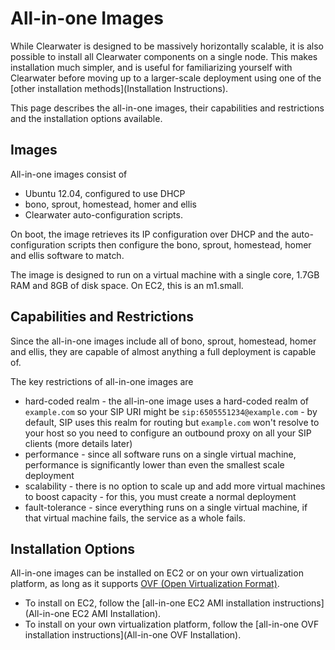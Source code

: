 # All-in-one Images

While Clearwater is designed to be massively horizontally scalable, it is also possible to install all Clearwater components on a single node.  This makes installation much simpler, and is useful for familiarizing yourself with Clearwater before moving up to a larger-scale deployment using one of the [other installation methods](Installation Instructions).

This page describes the all-in-one images, their capabilities and restrictions and the installation options available.

## Images

All-in-one images consist of
*   Ubuntu 12.04, configured to use DHCP
*   bono, sprout, homestead, homer and ellis
*   Clearwater auto-configuration scripts.

On boot, the image retrieves its IP configuration over DHCP and the auto-configuration scripts then configure the bono, sprout, homestead, homer and ellis software to match.

The image is designed to run on a virtual machine with a single core, 1.7GB RAM and 8GB of disk space.  On EC2, this is an m1.small.

## Capabilities and Restrictions

Since the all-in-one images include all of bono, sprout, homestead, homer and ellis, they are capable of almost anything a full deployment is capable of.

The key restrictions of all-in-one images are
*   hard-coded realm - the all-in-one image uses a hard-coded realm of `example.com` so your SIP URI might be `sip:6505551234@example.com` - by default, SIP uses this realm for routing but `example.com` won't resolve to your host so you need to configure an outbound proxy on all your SIP clients (more details later)
*   performance - since all software runs on a single virtual machine, performance is significantly lower than even the smallest scale deployment
*   scalability - there is no option to scale up and add more virtual machines to boost capacity - for this, you must create a normal deployment
*   fault-tolerance - since everything runs on a single virtual machine, if that virtual machine fails, the service as a whole fails.

## Installation Options

All-in-one images can be installed on EC2 or on your own virtualization platform, as long as it supports [OVF (Open Virtualization Format)](http://dmtf.org/standards/ovf).

*   To install on EC2, follow the [all-in-one EC2 AMI installation instructions](All-in-one EC2 AMI Installation).
*   To install on your own virtualization platform, follow the [all-in-one OVF installation instructions](All-in-one OVF Installation).

